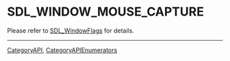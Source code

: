 # SDL_WINDOW_MOUSE_CAPTURE

Please refer to [SDL_WindowFlags](SDL_WindowFlags) for details.

----
[CategoryAPI](CategoryAPI), [CategoryAPIEnumerators](CategoryAPIEnumerators)

